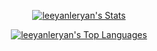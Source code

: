 <div align="center">

  [![leeyanleryan's Stats](https://github-readme-stats.vercel.app/api?username=leeyanleryan&rank_icon=percentile&include_all_commits=true&theme=github_dark&bg_color=00000000&hide_border=true&hide=prs)](https://github.com/leeyanleryan)

  [![leeyanleryan's Top Languages](https://github-readme-stats.vercel.app/api/top-langs/?username=leeyanleryan&size_weight=0.1&count_weight=0.4&theme=github_dark&bg_color=00000000&hide_border=true&include_all_commits=true&layout=compact)](https://github.com/leeyanleryan)


</div>